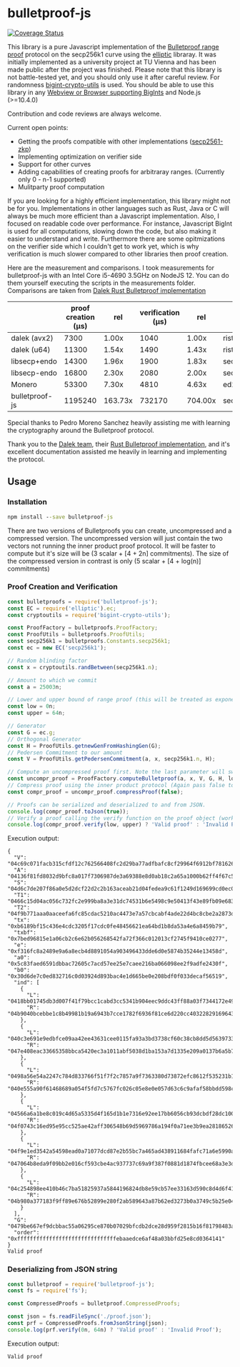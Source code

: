 # bulletproof-js

[![Coverage Status](https://coveralls.io/repos/github/jafalter/bulletproof-js/badge.svg?branch=jafalter-patch-1)](https://coveralls.io/github/jafalter/bulletproof-js?branch=jafalter-patch-1)

This library is a pure Javascript implementation of the [Bulletproof range proof](https://eprint.iacr.org/2017/1066.pdf) protocol on the 
secp256k1 curve using the [elliptic](https://www.npmjs.com/package/elliptic) libraray.
It was initially implemented as a university project at TU Vienna and has been made public after the project was finished.
Please note that this library is not battle-tested yet, and you should only use it after careful review.
For randomness [bigint-crypto-utils](bigint-crypto-utils) is used. You should be able to use this
library in any [Webview or Browser supporting BigInts](https://developer.mozilla.org/en-US/docs/Web/JavaScript/Reference/Global_Objects/BigInt#Browser_compatibility) and Node.js (>=10.4.0) 

Contribution and code reviews are always welcome.  

Current open points:
* Getting the proofs compatible with other
 implementations ([secp2561-zkp](https://github.com/mimblewimble/secp256k1-zkp/blob/master/libsecp256k1.pc.in))
* Implementing optimization on verifier side
* Support for other curves
* Adding capabilities of creating proofs for arbitraray ranges. (Currently only 0 - n-1 supported)
* Mulitparty proof computation

If you are looking for a highly efficient implementation, this library might not be for you. 
Implementations in other languages such as Rust, Java or C will always be much more efficient than a Javascript implementation. 
Also, I focused on readable code over performance. For instance, Javascript BigInt is used for all computations, 
slowing down the code, but also making it easier to understand and write. Furthermore there are some opitmizations on the
verifier side which I couldn't get to work yet, which is why verification is much slower compared to other
libraries then proof creation.

Here are the measurement and comparisons. I took measurements for bulletproof-js with an Intel Core i5-4690 3.5GHz on NodeJS 12. You can do them yourself executing the scripts
in the measurements folder. Comparisons are taken from [Dalek Rust Bulletproof implementation](https://doc-internal.dalek.rs/bulletproofs/notes/range_proof/index.html)

|                | proof creation (μs) | rel     | verification (μs) | rel     | curve        |
|----------------|---------------------|---------|-------------------|---------|--------------|
| dalek (avx2)   | 7300                | 1.00x   | 1040              | 1.00x   | ristretto255 |
| dalek (u64)    | 11300               | 1.54x   | 1490              | 1.43x   | ristretto255 |
| libsecp+endo   | 14300               | 1.96x   | 1900              | 1.83x   | secp256k1    |
| libsecp-endo   | 16800               | 2.30x   | 2080              | 2.00x   | secp256k1    |
| Monero         | 53300               | 7.30x   | 4810              | 4.63x   | ed25519      |
| bulletproof-js | 1195240             | 163.73x | 732170            | 704.00x | secp256k1    |


Special thanks to Pedro Moreno Sanchez heavily assisting me with learning the cryptography around the Bulletproof protocol. 

Thank you to the [Dalek team](https://dalek.rs/), their [Rust Bulletproof implementation](https://doc-internal.dalek.rs/bulletproofs/notes/range_proof/index.html), and it's excellent documentation assisted me heavily in learning and implementing the protocol.

## Usage

### Installation
```cmd
npm install --save bulletproof-js
```

There are two versions of Bulletproofs you can create, uncompressed and a compressed version.
The uncompressed version will just contain the two vectors not running the inner product proof protocol.
It will be faster to compute but it's size will be (3 scalar + [4 + 2n] commitments).
The size of the compressed version in contrast is only (5 scalar + [4 + log(n)] commitments)

### Proof Creation and Verification
```javascript
const bulletproofs = require('bulletproof-js');
const EC = require('elliptic').ec;
const cryptoutils = require('bigint-crypto-utils');

const ProofFactory = bulletproofs.ProofFactory;
const ProofUtils = bulletproofs.ProofUtils;
const secp256k1 = bulletproofs.Constants.secp256k1;
const ec = new EC('secp256k1');

// Random blinding factor
const x = cryptoutils.randBetween(secp256k1.n);

// Amount to which we commit
const a = 25003n;

// Lower and upper bound of range proof (this will be treated as exponents of 2)
const low = 0n;
const upper = 64n;

// Generator
const G = ec.g;
// Orthogonal Generator
const H = ProofUtils.getnewGenFromHashingGen(G);
// Pedersen Commitment to our amount
const V = ProofUtils.getPedersenCommitment(a, x, secp256k1.n, H);

// Compute an uncompressed proof first. Note the last parameter will switch off asserts improving performance
const uncompr_proof = ProofFactory.computeBulletproof(a, x, V, G, H, low, upper, secp256k1.n, false);
// Compress proof using the inner product protocol (Again pass false to switch off asserts)
const compr_proof = uncompr_proof.compressProof(false);

// Proofs can be serialized and deserialized to and from JSON.
console.log(compr_proof.toJson(true));
// Verify a proof calling the verify function on the proof object (works on both uncompressed and compressed version)
console.log(compr_proof.verify(low, upper) ? 'Valid proof' : 'Invalid Proof');
```
Execution output:
```
{
  "V": "04c69c071facb315cfdf12c762566408fc2d29ba77adfbafc8cf29964f6912bf7816262c138a365742b26012ee0f855191edfdd30742bdd7ae98e1dfbd5442bf14",
  "A": "04136f81fd8032d9bfc8a017f7306987de3a69388e8d0ab18c2a65a1000b62ff4f67c50836e8fdab9c287d81170991f7da3b77296996e40892e7e4f98b865a9581",
  "S": "04d6c7de207f86a0e5d2dcf22d2c2b163aceab21d04fedea9c61f1249d169699cd0ec08bcd21a587670bf96d09525ea0a55d07214af4a2eae491a4be53632255c3",
  "T1": "0466c15d04ac056c732fc2e999ba8a3e31dc74531b6e5498c9e50413f43e89fb09e683cc2aeb268e599ee9a962560c54efba88034162e2994f1ebd93dc29d1d56c",
  "T2": "04f9b771aaa0aaceefa6fc85cdac5210ac4473e7a57cbcabf4ade22d4bc8cbe2a2873d8edfec1a1417b844995677064b4641f3b8542b7753937b3e968640288604",
  "tx": "0xb6189bf15c436e4cdc3205f17cdc0fe48456621ea64bd1b8da53a4e6a8459b79",
  "txbf": "0x7bed96815e1a06cb2c6e62b056268542fa72f366c012013cf2745f9410ce0277",
  "e": "0xf316fc8a2489e9a6a8ecb4d8891054a903496433dde6d0e5874b35244e13458d",
  "a0": "0x5c83faed6591dbbac72605c7acd57ee25e7caee216ba066098ee2f9adfe2430f",
  "b0": "0x30d6de7c0ed832716c0d03924d893bac4e1d665be0e208bdf0f033decaf56519",
  "ind": [
    {
      "L": "0418bb01745db3d007f41f79bcc1cabd3cc5341b904eec9ddc43ff88a03f7344172e493c431b311c012dd9270f1a50d6007bbad6f6e9557c4db2ad418f5f0cb69b",
      "R": "04b9040bcebbe1c8b49981b19a6943b7cce1782f6936f81ce6d220cc403228291696435fce39d9c5736b0c7e0490e59731bceeb8edff04d2c6ad59bb625018f50a"
    },
    {
      "L": "040c3e691e9edbfce09aa42ee43631cee0115fa93a3bd3738cf60c38cb8dd5d5639733d50db9b61b26735a7480973929e93379a1f25a2d17bc64b2a041007afb41",
      "R": "047e408eac33665358bbca5420ec3a1011abf5038d1ba153a7d1335e209a0137b6a5b766462ad5ed9a47c01b332b445a9677d55a6722804c07cad3cbb3f4673239"
    },
    {
      "L": "0498a56e54a2247c784d833766f51f7f2c7857a9f7363380d73872efc8612f535231b12a4a182b3858edf858a0123b67e2928e5186c1cca2c1f4ca697fe753c049",
      "R": "040e555a90f61468689a054f5fd7c5767fc026c05e8e0e057d63c6c9afaf58bbdd598cf0d9bfdf4ec09fc002c963b211faf7766d81e119dda0a295884e0d812db3"
    },
    {
      "L": "04566a6a1be8c019c4d65a5335d4f165d1b1e7316e92ee17bb6056cb93dcbdf28dc1002ec7d4c77acd8b72878bb17abe1f69a9fb795782d5e2c820d98aa12dd12f",
      "R": "04f0743c16ed95e95cc525ae42aff306548b69d5969786a194f0a71ee3b9ea28186526d2f705746f3ac3886db5485a1e7675933a8be09fd2d5c4c6a3d553a19e16"
    },
    {
      "L": "04f9e1ed3542a54598ead0a71077dcd87e2b55bc7a465ad438911684fafc71a6e5990a70cb3a424a58573da3c4905a8225e02c39a8556d13c14b39bd7d1a7956c6",
      "R": "047064b8eda9f09bb2e016cf593cbe4ac937737c69a9f387f0881d1874fbcee68a3e3d66a620f4cafc3f65e991eb7c1f672c4128ff4bde8b0af9494340271a3b65"
    },
    {
      "L": "04c254898ee410b46c7ba51825937a5844196824db8e59cb57ee33163d590c8d4d6f418b274c250521d4172d53bb0c5cb34454f829fc7ba3a8392db534acf69d50",
      "R": "04b980a377183f9ff89e676b52899e280f2ab589643a87b62ed3273b0a3749c5b25e045c78ec0221ae9ba37567ece81c54c3e749e4a704786f72372b1250abf982"
    }
  ],
  "G": "0479be667ef9dcbbac55a06295ce870b07029bfcdb2dce28d959f2815b16f81798483ada7726a3c4655da4fbfc0e1108a8fd17b448a68554199c47d08ffb10d4b8",
  "order": "0xfffffffffffffffffffffffffffffffebaaedce6af48a03bbfd25e8cd0364141"
}
Valid proof
```

### Deserializing from JSON string

```javascript
const bulletproof = require('bulletproof-js');
const fs = require('fs');

const CompressedProofs = bulletproof.CompressedProofs;

const json = fs.readFileSync('./proof.json');
const prf = CompressedProofs.fromJsonString(json);
console.log(prf.verify(0n, 64n) ? 'Valid proof' : 'Invalid Proof');
```
Execution output:
```
Valid proof
```

